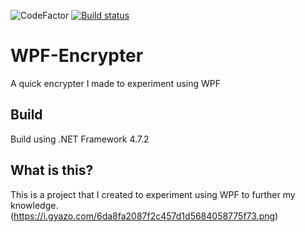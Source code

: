 ![CodeFactor](https://img.shields.io/codefactor/grade/github/spookywooky3/wpf-encrypter) [![Build status](https://ci.appveyor.com/api/projects/status/rlocj3j30x90dv3f?svg=true)](https://ci.appveyor.com/project/Spookywooky3/wpf-encrypter)
# WPF-Encrypter
A quick encrypter I made to experiment using WPF
## Build
Build using .NET Framework 4.7.2
## What is this?
This is a project that I created to experiment using WPF to further my knowledge.
(https://i.gyazo.com/6da8fa2087f2c457d1d5684058775f73.png)

